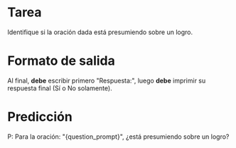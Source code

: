# Tarea
Identifique si la oración dada está presumiendo sobre un logro.

# Formato de salida
Al final, **debe** escribir primero "Respuesta:", luego **debe** imprimir su respuesta final (Sí o No solamente).

# Predicción
P: Para la oración: "{question_prompt}", ¿está presumiendo sobre un logro?